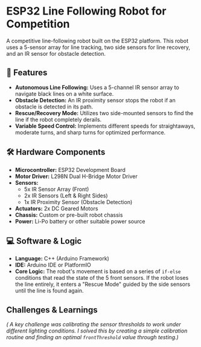 # ESP32 Line Following Robot for Competition

A competitive line-following robot built on the ESP32 platform. This robot uses a 5-sensor array for line tracking, two side sensors for line recovery, and an IR sensor for obstacle detection.



## 🤖 Features

- **Autonomous Line Following:** Uses a 5-channel IR sensor array to navigate black lines on a white surface.
- **Obstacle Detection:** An IR proximity sensor stops the robot if an obstacle is detected in its path.
- **Rescue/Recovery Mode:** Utilizes two side-mounted sensors to find the line if the robot completely derails.
- **Variable Speed Control:** Implements different speeds for straightaways, moderate turns, and sharp turns for optimized performance.

## 🛠️ Hardware Components

- **Microcontroller:** ESP32 Development Board
- **Motor Driver:** L298N Dual H-Bridge Motor Driver
- **Sensors:**
    - 5x IR Sensor Array (Front)
    - 2x IR Sensors (Left & Right Sides)
    - 1x IR Proximity Sensor (Obstacle Detection)
- **Actuators:** 2x DC Geared Motors
- **Chassis:** Custom or pre-built robot chassis
- **Power:** Li-Po battery or other suitable power source

## 💻 Software & Logic

- **Language:** C++ (Arduino Framework)
- **IDE:** Arduino IDE or PlatformIO
- **Core Logic:** The robot's movement is based on a series of `if-else` conditions that read the state of the 5 front sensors. If the robot loses the line entirely, it enters a "Rescue Mode" guided by the side sensors until the line is found again.

## Challenges & Learnings

_( A key challenge was calibrating the sensor thresholds to work under different lighting conditions. I solved this by creating a simple calibration routine and finding an optimal `frontThreshold` value through testing.)_
